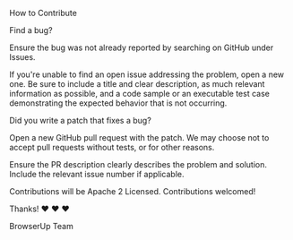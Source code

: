 How to Contribute

Find a bug?

Ensure the bug was not already reported by searching on GitHub under Issues.

If you're unable to find an open issue addressing the problem, open a new one. Be sure to include a title and clear description, as much relevant information as possible, and a code sample or an executable test case demonstrating the expected behavior that is not occurring.

Did you write a patch that fixes a bug?

Open a new GitHub pull request with the patch. We may choose not to accept pull requests without tests, or for other reasons.

Ensure the PR description clearly describes the problem and solution. Include the relevant issue number if applicable.

Contributions will be Apache 2 Licensed.  Contributions welcomed!

Thanks! ❤️ ❤️ ❤️

BrowserUp Team
